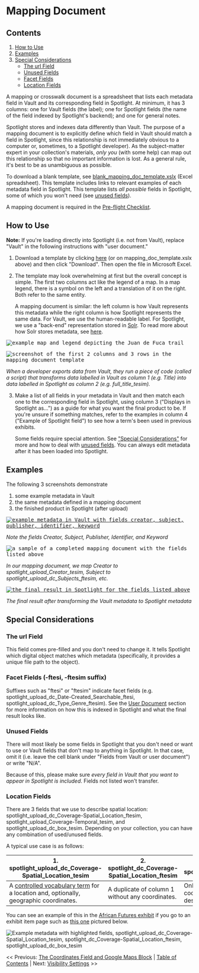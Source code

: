 # Mapping Document

## Contents
1. [How to Use](#how-to-use)
2. [Examples](#examples)
3. [Special Considerations](#special-considerations)
   * [The url Field](#the-url-field)
   * [Unused Fields](#unused-fields)
   * [Facet Fields](#facet-fields-ftesi-ftesim-suffix)
   * [Location Fields](#location-fields)

A mapping or crosswalk document is a spreadsheet that lists each metadata field in Vault and its corresponding field in Spotlight. At minimum, it has 3 columns: one for Vault fields (the label); one for Spotlight fields (the name of the field indexed by Spotlight's backend); and one for general notes.

Spotlight stores and indexes data differently than Vault. The purpose of a mapping document is to explicitly define which field in Vault should match a field in Spotlight, since this relationship is not immediately obvious to a computer or, sometimes, to a Spotlight developer). As the subject-matter expert in your collection's materials, *only you* (with some help) can map out this relationship so that no important information is lost. As a general rule, it's best to be as unambiguous as possible.

To download a blank template, see [blank_mapping_doc_template.xslx](blank_mapping_doc_template.xslx) (Excel spreadsheet). This template includes links to relevant examples of each metadata field in Spotlight. This template lists *all possible* fields in Spotlight, some of which you won't need (see [unused fields](#unused-fields)).

A mapping document is required in the [Pre-flight Checklist](../pre-flight_checklist/README.md).

## How to Use

**Note:** If you're loading directly into Spotlight (i.e. not from Vault), replace "Vault" in the following instructions with "user document."

1. Download a template by clicking [here](https://github.com/UVicLibrary/VaultToSpotlight/blob/master/mapping_document/blank_mapping_doc_template.xlsx) (or on mapping_doc_template.xslx above) and then click "Download". Then open the file in Microsoft Excel.  

2. The template may look overwhelming at first but the overall concept is simple. The first two columns act like the legend of a map. In a map legend, there is a symbol on the left and a translation of it on the right. Both refer to the same entity.  

   A mapping document is similar: the left column is how Vault represents this metadata while the right column is how Spotlight represents the same data. For Vault, we use the human-readable label. For Spotlight, we use a "back-end" representation stored in [Solr](../glossary/README.md#solr). To read more about how Solr stores metadata, see [here](../user_document/README.md#how-solr-indexes-metadata).

<kbd>![example map and legend depicting the Juan de Fuca trail](map_legend.jpg)</kbd>  

<kbd>![screenshot of the first 2 columns and 3 rows in the mapping document template](first_three_rows.png)</kbd>  

*When a developer exports data from Vault, they run a piece of code (called a script) that transforms data labelled in Vault as column 1 (e.g. Title) into data labelled in Spotlight as column 2 (e.g. full_title_tesim).*

3. Make a list of all fields in your metadata in Vault and then match each one to the corresponding field in Spotlight, using column 3 ("Displays in Spotlight as...") as a guide for what you want the final product to be. If you're unsure if something matches, refer to the examples in column 4 ("Example of Spotlight field") to see how a term's been used in previous exhibits.  

   Some fields require special attention. See ["Special Considerations"](#special-considerations) for more and how to deal with [unused fields](#unused-fields). You can always edit metadata after it has been loaded into Spotlight.

## Examples

The following 3 screenshots demonstrate

  1. some example metadata in Vault
  2. the same metadata defined in a mapping document
  3. the finished product in Spotlight (after upload)

<a href="https://iaff.library.uvic.ca/concern/iaff_works/e5f0a67c-d547-4d54-8a1e-b7e942254f3d"><kbd><img src="vault_metadata_example.png" alt="example metadata in Vault with fields creator, subject, publisher, identifier, keyword"/></kbd></a>  

*Note the fields Creator, Subject, Publisher, Identifier, and Keyword*

<kbd><img src="mapping_doc_filled_example.png" alt="a sample of a completed mapping document with the fields listed above" /></kbd>  

*In our mapping document, we map Creator to spotlight_upload_Creator_tesim, Subject to spotlight_upload_dc_Subjects_ftesim, etc.*

<a href="https://exhibits.library.uvic.ca/spotlight/iaff/catalog/17-16736"><kbd><img src="spotlight_metadata_example.png" alt="the final result in Spotlight for the fields listed above"/></kbd></a>  

*The final result after transforming the Vault metadata to Spotlight metadata*

## Special Considerations

### The url Field

This field comes pre-filled and you don't need to change it. It tells Spotlight which digital object matches which metadata (specifically, it provides a unique file path to the object).

### Facet Fields (-ftesi, -ftesim suffix)

Suffixes such as "ftesi" or "ftesim" indicate facet fields (e.g. spotlight_upload_dc_Date-Created_Searchable_ftesi, spotlight_upload_dc_Type_Genre_ftesim). See the [User Document](../user_document/README.md#facet-fields) section for more information on how this is indexed in Spotlight and what the final result looks like.

### Unused Fields

There will most likely be some fields in Spotlight that you don't need or want to use or Vault fields that don't map to anything in Spotlight. In that case, omit it (i.e. leave the cell blank under "Fields from Vault or user document") or write "N/A".

Because of this, please make sure *every field in Vault that you want to appear in Spotlight is included*. Fields not listed won't transfer.

### Location Fields

There are 3 fields that we use to describe spatial location: spotlight_upload_dc_Coverage-Spatial_Location_ftesim, spotlight_upload_Coverage-Temporal_tesim, and spotlight_upload_dc_box_tesim. Depending on your collection, you can have any combination of used/unused fields.

A typical use case is as follows:  

| 1. spotlight_upload_dc_Coverage-Spatial_Location_tesim | 2. spotlight_dc_Coverage-Spatial_Location_ftesim | 3. spotlight_upload_dc_box_tesim |
| --------------------------------------------------- | --------------------------------------------- | ----------------------------- |
| A [controlled vocabulary term](../glossary/README.md) for a location and, optionally, geographic coordinates. | A duplicate of column 1 without any coordinates. | Only the geographic coordinates of the location described in columns 1. |

You can see an example of this in the [African Futures exhibit](https://exhibits.library.uvic.ca/spotlight/iaff) if you go to an exhibit item page such as [this one](https://exhibits.library.uvic.ca/spotlight/iaff/catalog/17-16738) pictured below.

![Example metadata with highlighted fields, spotlight_upload_dc_Coverage-Spatial_Location_tesim, spotlight_dc_Coverage-Spatial_Location_ftesim, spotlight_upload_dc_box_tesim ](example_location_fields.png)

<< Previous: [The Coordinates Field and Google Maps Block](../coordinates_field)  |
[Table of Contents](../README.md#table-of-contents)  |
Next: [Visibility Settings](../visibility_settings) >>

